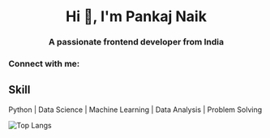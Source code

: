 <h1 align="center">Hi 👋, I'm Pankaj Naik</h1>
<h3 align="center">A passionate frontend developer from India</h3>

<h3 align="left">Connect with me:</h3>
<p align="left">
</p>



## Skill
Python | Data Science  | Machine Learning | Data Analysis | Problem Solving







![Top Langs](https://github-readme-stats.vercel.app/api/top-langs/?username=PankajNk&langs_count=8&&hide_progress=true)
